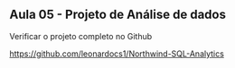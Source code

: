 ## Aula 05 - Projeto de Análise de dados

Verificar o projeto completo no Github

https://github.com/leonardocs1/Northwind-SQL-Analytics
